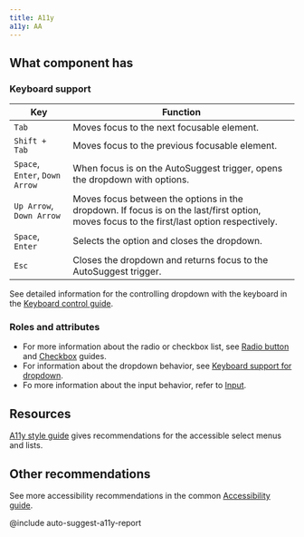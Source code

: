 ```yaml
---
title: A11y
a11y: AA
---
```


## What component has

### Keyboard support

| Key                            | Function                                                                                                                                  |
| ------------------------------ | ----------------------------------------------------------------------------------------------------------------------------------------- |
| `Tab`                          | Moves focus to the next focusable element.                                                                                                |
| `Shift + Tab`                  | Moves focus to the previous focusable element.                                                                                            |
| `Space`, `Enter`, `Down Arrow` | When focus is on the AutoSuggest trigger, opens the dropdown with options.                                                                |
| `Up Arrow`, `Down Arrow`       | Moves focus between the options in the dropdown. If focus is on the last/first option, moves focus to the first/last option respectively. |
| `Space`, `Enter`               | Selects the option and closes the dropdown.                                                                                               |
| `Esc`                          | Closes the dropdown and returns focus to the AutoSuggest trigger.                                                                         |

See detailed information for the controlling dropdown with the keyboard in the [Keyboard control guide](/core-principles/a11y/a11y-keyboard/#keyboard_support_for_popper).

### Roles and attributes

- For more information about the radio or checkbox list, see [Radio button](/components/radio/radio-a11y/) and [Checkbox](/components/checkbox/checkbox-a11y/) guides.
- For information about the dropdown behavior, see [Keyboard support for dropdown](/core-principles/a11y/a11y-keyboard/#keyboard_support_for_popper).
- Fo more information about the input behavior, refer to [Input](/components/input/input-a11y/).

## Resources

[A11y style guide](https://a11y-style-guide.com/style-guide/section-forms.html#kssref-forms-select-lists) gives recommendations for the accessible select menus and lists.

## Other recommendations

See more accessibility recommendations in the common [Accessibility guide](/core-principles/a11y/).

@include auto-suggest-a11y-report
